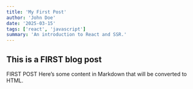 ```yaml
---
title: 'My First Post'
author: 'John Doe'
date: '2025-03-15'
tags: ['react', 'javascript']
summary: 'An introduction to React and SSR.'
---
```


## This is a FIRST blog post

FIRST POST Here’s some content in Markdown that will be converted to HTML.
